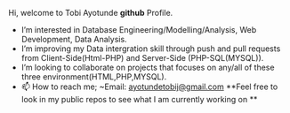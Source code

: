 Hi, welcome to Tobi Ayotunde **github** Profile.
-  I’m interested in Database Engineering/Modelling/Analysis, Web Development, Data Analysis.
-  I’m improving my Data intergration skill through push and pull requests from Client-Side(Html-PHP) and Server-Side (PHP-SQL(MYSQL)).
- I’m looking to collaborate on projects that focuses on any/all of these three environment(HTML,PHP,MYSQL).
- 📫 How to reach me; ~Email: ayotundetobij@gmail.com
**Feel free to look in my public repos to see what I am currently working on **
<!---
Tolero2/Tolero2 is a ✨ special ✨ repository because its `README.md` (this file) appears on your GitHub profile.
You can click the Preview link to take a look at your changes.
--->
